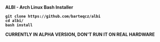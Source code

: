 <b> ALBI - Arch Linux Bash Installer <b/>

```pacman -Syy git
git clone https://github.com/barteqcz/albi
cd albi/
bash install
```
CURRENTLY IN ALPHA VERSION, DON'T RUN IT ON REAL HARDWARE
